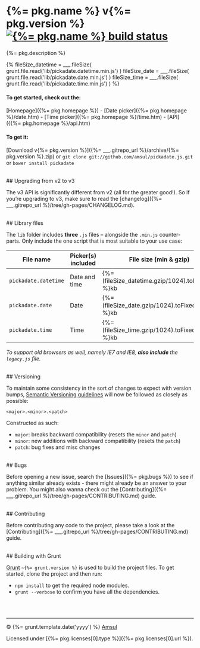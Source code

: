 # {%= pkg.name %} v{%= pkg.version %} [![{%= pkg.name %} build status](https://travis-ci.org/amsul/pickadate.js.png?branch=time-picker)](https://travis-ci.org/amsul/pickadate.js)

{%= pkg.description %}

{%
    fileSize_datetime = ___.fileSize( grunt.file.read('lib/pickadate.datetime.min.js') )
    fileSize_date = ___.fileSize( grunt.file.read('lib/pickadate.date.min.js') )
    fileSize_time = ___.fileSize( grunt.file.read('lib/pickadate.time.min.js') )
%}

#### To get started, check out the:

[Homepage]({%= pkg.homepage %}) - [Date picker]({%= pkg.homepage %}/date.htm) - [Time picker]({%= pkg.homepage %}/time.htm) - [API]({{%= pkg.homepage %}/api.htm)


#### To get it:

[Download v{%= pkg.version %}]({%= ___.gitrepo_url %}/archive/{%= pkg.version %}.zip) or `git clone git://github.com/amsul/pickadate.js.git` or `bower install pickadate`




<br>
## Upgrading from v2 to v3

The v3 API is significantly different from v2 (all for the greater good!). So if you’re upgrading to v3, make sure to read the [changelog]({%= ___.gitrepo_url %}/tree/gh-pages/CHANGELOG.md).





<br>
## Library files

The `lib` folder includes **three** `.js` files – alongside the `.min.js` counter-parts. Only include the one script that is most suitable to your use case:

File name               | Picker(s) included   | File size (min & gzip)
----------------------- | -------------------- | ----------------------
`pickadate.datetime`    | Date and time        | {%= (fileSize_datetime.gzip/1024).toFixed(2) %}kb
`pickadate.date`        | Date                 | {%= (fileSize_date.gzip/1024).toFixed(2) %}kb
`pickadate.time`        | Time                 | {%= (fileSize_time.gzip/1024).toFixed(2) %}kb


_To support old browsers as well, namely IE7 and IE8, **also include** the `legacy.js` file._





<br>
## Versioning

To maintain some consistency in the sort of changes to expect with version bumps, [Semantic Versioning guidelines](http://semver.org/) will now be followed as closely as possible:

`<major>.<minor>.<patch>`

Constructed as such:

- `major`: breaks backward compatibility (resets the `minor` and `patch`)
- `minor`: new additions with backward compatibility (resets the `patch`)
- `patch`: bug fixes and misc changes





<br>
## Bugs

Before opening a new issue, search the [Issues]({%= pkg.bugs %}) to see if anything similar already exists - there might already be an answer to your problem. You might also wanna check out the [Contributing]({%= ___.gitrepo_url %}/tree/gh-pages/CONTRIBUTING.md) guide.





<br>
## Contributing

Before contributing any code to the project, please take a look at the [Contributing]({%= ___.gitrepo_url %}/tree/gh-pages/CONTRIBUTING.md) guide.




<br>
## Building with Grunt

[Grunt](http://gruntjs.com/) `~{%= grunt.version %}` is used to build the project files. To get started, clone the project and then run:

- `npm install` to get the required node modules.
- `grunt --verbose` to confirm you have all the dependencies.




<br><br>

---

© {%= grunt.template.date('yyyy') %} [Amsul](http://twitter.com/amsul_)

Licensed under [{%= pkg.licenses[0].type %}]({%= pkg.licenses[0].url %}).